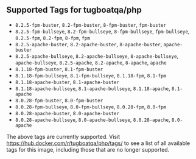## Supported Tags for tugboatqa/php

* `8.2.5-fpm-buster`, `8.2-fpm-buster`, `8-fpm-buster`, `fpm-buster`
* `8.2.5-fpm-bullseye`, `8.2-fpm-bullseye`, `8-fpm-bullseye`, `fpm-bullseye`, `8.2.5-fpm`, `8.2-fpm`, `8-fpm`, `fpm`
* `8.2.5-apache-buster`, `8.2-apache-buster`, `8-apache-buster`, `apache-buster`
* `8.2.5-apache-bullseye`, `8.2-apache-bullseye`, `8-apache-bullseye`, `apache-bullseye`, `8.2.5-apache`, `8.2-apache`, `8-apache`, `apache`
* `8.1.18-fpm-buster`, `8.1-fpm-buster`
* `8.1.18-fpm-bullseye`, `8.1-fpm-bullseye`, `8.1.18-fpm`, `8.1-fpm`
* `8.1.18-apache-buster`, `8.1-apache-buster`
* `8.1.18-apache-bullseye`, `8.1-apache-bullseye`, `8.1.18-apache`, `8.1-apache`
* `8.0.28-fpm-buster`, `8.0-fpm-buster`
* `8.0.28-fpm-bullseye`, `8.0-fpm-bullseye`, `8.0.28-fpm`, `8.0-fpm`
* `8.0.28-apache-buster`, `8.0-apache-buster`
* `8.0.28-apache-bullseye`, `8.0-apache-bullseye`, `8.0.28-apache`, `8.0-apache`

The above tags are currently supported. Visit https://hub.docker.com/r/tugboatqa/php/tags/ to see a list of all available tags for this image, including those that are no longer supported.
